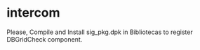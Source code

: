 # intercom

Please, Compile and Install sig_pkg.dpk in Bibliotecas to register DBGridCheck component.


